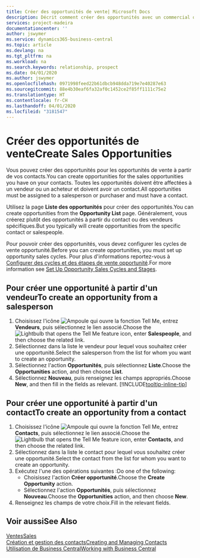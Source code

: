 ```yaml
---
title: Créer des opportunités de vente| Microsoft Docs
description: Décrit comment créer des opportunités avec un commercial ou un contact dans Business Central.
services: project-madeira
documentationcenter: ''
author: jswymer
ms.service: dynamics365-business-central
ms.topic: article
ms.devlang: na
ms.tgt_pltfrm: na
ms.workload: na
ms.search.keywords: relationship, prospect
ms.date: 04/01/2020
ms.author: jswymer
ms.openlocfilehash: 0971998feed22b61dbcb948dda719e7e40287e63
ms.sourcegitcommit: 88e4b30eaf6fa32af0c1452ce2f85ff1111c75e2
ms.translationtype: HT
ms.contentlocale: fr-CH
ms.lasthandoff: 04/01/2020
ms.locfileid: "3181547"
---
```

# <a name="create-sales-opportunities"></a><span data-ttu-id="66378-103">Créer des opportunités de vente</span><span class="sxs-lookup"><span data-stu-id="66378-103">Create Sales Opportunities</span></span>
<span data-ttu-id="66378-104">Vous pouvez créer des opportunités pour les opportunités de vente à partir de vos contacts.</span><span class="sxs-lookup"><span data-stu-id="66378-104">You can create opportunities for the sales opportunities you have on your contacts.</span></span> <span data-ttu-id="66378-105">Toutes les opportunités doivent être affectées à un vendeur ou un acheteur et doivent avoir un contact.</span><span class="sxs-lookup"><span data-stu-id="66378-105">All opportunities must be assigned to a salesperson or purchaser and must have a contact.</span></span>

<span data-ttu-id="66378-106">Utilisez la page **Liste des opportunités** pour créer des opportunités.</span><span class="sxs-lookup"><span data-stu-id="66378-106">You can create opportunities from the **Opportunity List** page.</span></span> <span data-ttu-id="66378-107">Généralement, vous créerez plutôt des opportunités à partir du contact ou des vendeurs spécifiques.</span><span class="sxs-lookup"><span data-stu-id="66378-107">But you typically will create opportunities from the specific contact or salespeople.</span></span>

<span data-ttu-id="66378-108">Pour pouvoir créer des opportunités, vous devez configurer les cycles de vente opportunité.</span><span class="sxs-lookup"><span data-stu-id="66378-108">Before you can create opportunities, you must set up opportunity sales cycles.</span></span> <span data-ttu-id="66378-109">Pour plus d'informations reportez-vous à [Configurer des cycles et des étapes de vente opportunité](marketing-how-setup-opportunity-sales-cycles-stages.md).</span><span class="sxs-lookup"><span data-stu-id="66378-109">For more information see [Set Up Opportunity Sales Cycles and Stages](marketing-how-setup-opportunity-sales-cycles-stages.md).</span></span>

## <a name="to-create-an-opportunity-from-a-salesperson"></a><span data-ttu-id="66378-110">Pour créer une opportunité à partir d'un vendeur</span><span class="sxs-lookup"><span data-stu-id="66378-110">To create an opportunity from a salesperson</span></span>
1. <span data-ttu-id="66378-111">Choisissez l'icône ![Ampoule qui ouvre la fonction Tell Me](media/ui-search/search_small.png "Dites-moi ce que vous voulez faire"), entrez **Vendeurs**, puis sélectionnez le lien associé.</span><span class="sxs-lookup"><span data-stu-id="66378-111">Choose the ![Lightbulb that opens the Tell Me feature](media/ui-search/search_small.png "Tell me what you want to do") icon, enter **Salespeople**, and then choose the related link.</span></span>
2. <span data-ttu-id="66378-112">Sélectionnez dans la liste le vendeur pour lequel vous souhaitez créer une opportunité.</span><span class="sxs-lookup"><span data-stu-id="66378-112">Select the salesperson from the list for whom you want to create an opportunity.</span></span>
3. <span data-ttu-id="66378-113">Sélectionnez l'action **Opportunités**, puis sélectionnez **Liste**.</span><span class="sxs-lookup"><span data-stu-id="66378-113">Choose the **Opportunities** action, and then choose **List**.</span></span>
4. <span data-ttu-id="66378-114">Sélectionnez **Nouveau**, puis renseignez les champs appropriés.</span><span class="sxs-lookup"><span data-stu-id="66378-114">Choose **New**, and then fill in the fields as relevant.</span></span> [!INCLUDE[tooltip-inline-tip](includes/tooltip-inline-tip_md.md)]  



## <a name="to-create-an-opportunity-from-a-contact"></a><span data-ttu-id="66378-115">Pour créer une opportunité à partir d'un contact</span><span class="sxs-lookup"><span data-stu-id="66378-115">To create an opportunity from a contact</span></span>
1. <span data-ttu-id="66378-116">Choisissez l'icône ![Ampoule qui ouvre la fonction Tell Me](media/ui-search/search_small.png "Dites-moi ce que vous voulez faire"), entrez **Contacts**, puis sélectionnez le lien associé.</span><span class="sxs-lookup"><span data-stu-id="66378-116">Choose the ![Lightbulb that opens the Tell Me feature](media/ui-search/search_small.png "Tell me what you want to do") icon, enter **Contacts**, and then choose the related link.</span></span>
2. <span data-ttu-id="66378-117">Sélectionnez dans la liste le contact pour lequel vous souhaitez créer une opportunité.</span><span class="sxs-lookup"><span data-stu-id="66378-117">Select the contact from the list for whom you want to create an opportunity.</span></span>
3. <span data-ttu-id="66378-118">Exécutez l'une des opérations suivantes :</span><span class="sxs-lookup"><span data-stu-id="66378-118">Do one of the following:</span></span>
   * <span data-ttu-id="66378-119">Choisissez l'action **Créer opportunité**.</span><span class="sxs-lookup"><span data-stu-id="66378-119">Choose the **Create Opportunity** action.</span></span>
   * <span data-ttu-id="66378-120">Sélectionnez l'action **Opportunités**, puis sélectionnez **Nouveau**.</span><span class="sxs-lookup"><span data-stu-id="66378-120">Choose the  **Opportunities** action, and then choose **New**.</span></span>
4. <span data-ttu-id="66378-121">Renseignez les champs de votre choix.</span><span class="sxs-lookup"><span data-stu-id="66378-121">Fill in the relevant fields.</span></span>

## <a name="see-also"></a><span data-ttu-id="66378-122">Voir aussi</span><span class="sxs-lookup"><span data-stu-id="66378-122">See Also</span></span>
[<span data-ttu-id="66378-123">Ventes</span><span class="sxs-lookup"><span data-stu-id="66378-123">Sales</span></span>](sales-manage-sales.md)  
[<span data-ttu-id="66378-124">Création et gestion des contacts</span><span class="sxs-lookup"><span data-stu-id="66378-124">Creating and Managing Contacts</span></span>](marketing-contacts.md)  
[<span data-ttu-id="66378-125">Utilisation de Business Central</span><span class="sxs-lookup"><span data-stu-id="66378-125">Working with Business Central</span></span>](ui-work-product.md)
